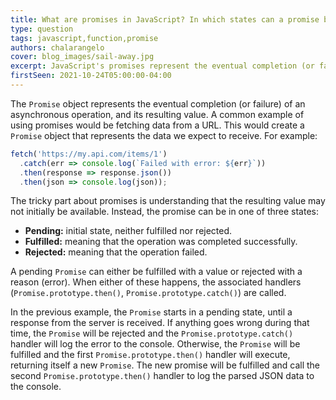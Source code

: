 ```yaml
---
title: What are promises in JavaScript? In which states can a promise be?
type: question
tags: javascript,function,promise
authors: chalarangelo
cover: blog_images/sail-away.jpg
excerpt: JavaScript's promises represent the eventual completion (or failure) of asynchronous operations and their resulting value.
firstSeen: 2021-10-24T05:00:00-04:00
---
```


The `Promise` object represents the eventual completion (or failure) of an asynchronous operation, and its resulting value. A common example of using promises would be fetching data from a URL. This would create a `Promise` object that represents the data we expect to receive. For example:

```js
fetch('https://my.api.com/items/1')
  .catch(err => console.log(`Failed with error: ${err}`))
  .then(response => response.json())
  .then(json => console.log(json));
```

The tricky part about promises is understanding that the resulting value may not initially be available. Instead, the promise can be in one of three states:

- **Pending:** initial state, neither fulfilled nor rejected.
- **Fulfilled:** meaning that the operation was completed successfully.
- **Rejected:** meaning that the operation failed.

A pending `Promise` can either be fulfilled with a value or rejected with a reason (error). When either of these happens, the associated handlers (`Promise.prototype.then()`, `Promise.prototype.catch()`) are called.

In the previous example, the `Promise` starts in a pending state, until a response from the server is received. If anything goes wrong during that time, the `Promise` will be rejected and the `Promise.prototype.catch()` handler will log the error to the console. Otherwise, the `Promise` will be fulfilled and the first `Promise.prototype.then()` handler will execute, returning itself a new `Promise`. The new promise will be fulfilled and call the second `Promise.prototype.then()` handler to log the parsed JSON data to the console.
